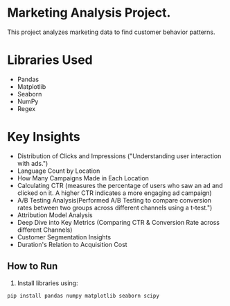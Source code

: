 # Marketing Analysis Project.

This project analyzes marketing data to find customer behavior patterns.

# Libraries Used
- Pandas
- Matplotlib
- Seaborn
- NumPy
- Regex



# Key Insights
- Distribution of Clicks and Impressions  ("Understanding user interaction with ads.")
- Language Count by Location 
- How Many Campaigns Made in Each Location
- Calculating CTR (measures the percentage of users who saw an ad and clicked on it. A higher CTR indicates a more engaging ad campaign)
- A/B Testing Analysis(Performed A/B Testing to compare conversion rates between two groups across different channels using a t-test.")
- Attribution Model Analysis
- Deep Dive into Key Metrics (Comparing CTR & Conversion Rate across different Channels)
- Customer Segmentation Insights 
- Duration's Relation to Acquisition Cost




## How to Run
1. Install libraries using:
```bash
pip install pandas numpy matplotlib seaborn scipy
